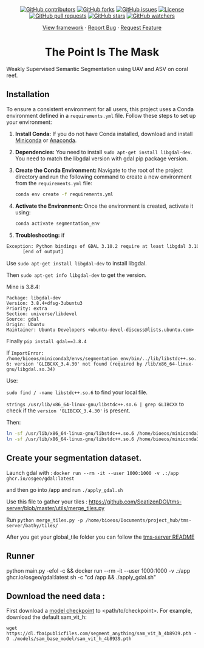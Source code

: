 <p align="center">
  <a href="https://github.com/SeatizenDOI/the-point-is-the-mask/graphs/contributors"><img src="https://img.shields.io/github/contributors/SeatizenDOI/the-point-is-the-mask" alt="GitHub contributors"></a>
  <a href="https://github.com/SeatizenDOI/the-point-is-the-mask/network/members"><img src="https://img.shields.io/github/forks/SeatizenDOI/the-point-is-the-mask" alt="GitHub forks"></a>
  <a href="https://github.com/SeatizenDOI/the-point-is-the-mask/issues"><img src="https://img.shields.io/github/issues/SeatizenDOI/the-point-is-the-mask" alt="GitHub issues"></a>
  <a href="https://github.com/SeatizenDOI/the-point-is-the-mask/blob/master/LICENSE"><img src="https://img.shields.io/github/license/SeatizenDOI/the-point-is-the-mask" alt="License"></a>
  <a href="https://github.com/SeatizenDOI/the-point-is-the-mask/pulls"><img src="https://img.shields.io/github/issues-pr/SeatizenDOI/the-point-is-the-mask" alt="GitHub pull requests"></a>
  <a href="https://github.com/SeatizenDOI/the-point-is-the-mask/stargazers"><img src="https://img.shields.io/github/stars/SeatizenDOI/the-point-is-the-mask" alt="GitHub stars"></a>
  <a href="https://github.com/SeatizenDOI/the-point-is-the-mask/watchers"><img src="https://img.shields.io/github/watchers/SeatizenDOI/the-point-is-the-mask" alt="GitHub watchers"></a>
</p>
<div align="center">
  <a href="https://github.com/SeatizenDOI/the-point-is-the-mask">View framework</a>
  ·
  <a href="https://github.com/SeatizenDOI/the-point-is-the-mask/issues">Report Bug</a>
  ·
  <a href="https://github.com/SeatizenDOI/the-point-is-the-mask/issues">Request Feature</a>
</div>

<div align="center">

# The Point Is The Mask

</div>

Weakly Supervised Semantic Segmentation using UAV and ASV on coral reef.


## Installation

To ensure a consistent environment for all users, this project uses a Conda environment defined in a `requirements.yml` file. Follow these steps to set up your environment:

1. **Install Conda:** If you do not have Conda installed, download and install [Miniconda](https://docs.conda.io/en/latest/miniconda.html) or [Anaconda](https://www.anaconda.com/products/distribution).

2. **Dependencies:** You need to install `sudo apt-get install libgdal-dev`. You need to match the libgdal version with gdal pip package version.

3. **Create the Conda Environment:** Navigate to the root of the project directory and run the following command to create a new environment from the `requirements.yml` file:
   ```bash
   conda env create -f requirements.yml
   ```

4. **Activate the Environment:** Once the environment is created, activate it using:
   ```bash
   conda activate segmentation_env
   ```
5. **Troubleshooting:** if
```bash
Exception: Python bindings of GDAL 3.10.2 require at least libgdal 3.10.2, but 3.8.4 was found
      [end of output] 
```

Use `sudo apt-get install libgdal-dev` to install libgdal.

Then `sudo apt-get info libgdal-dev` to get the version.

Mine is 3.8.4: 
```
Package: libgdal-dev
Version: 3.8.4+dfsg-3ubuntu3
Priority: extra
Section: universe/libdevel
Source: gdal
Origin: Ubuntu
Maintainer: Ubuntu Developers <ubuntu-devel-discuss@lists.ubuntu.com>
```

Finally `pip install gdal==3.8.4`

If `ImportError: /home/bioeos/miniconda3/envs/segmentation_env/bin/../lib/libstdc++.so.6: version 'GLIBCXX_3.4.30' not found (required by /lib/x86_64-linux-gnu/libgdal.so.34)`

Use:

`sudo find / -name libstdc++.so.6` to find your local file.

`strings /usr/lib/x86_64-linux-gnu/libstdc++.so.6 | grep GLIBCXX` to check if the `version 'GLIBCXX_3.4.30'` is present.

Then:
```bash
ln -sf /usr/lib/x86_64-linux-gnu/libstdc++.so.6 /home/bioeos/miniconda3/envs/segmentation_env/lib/libstdc++.so
ln -sf /usr/lib/x86_64-linux-gnu/libstdc++.so.6 /home/bioeos/miniconda3/envs/segmentation_env/lib/libstdc++.so.6
```


## Create your segmentation dataset.

Launch gdal with : `docker run --rm -it --user 1000:1000 -v .:/app ghcr.io/osgeo/gdal:latest`

and then go into /app and run `./apply_gdal.sh`

Use this file to gather your tiles : https://github.com/SeatizenDOI/tms-server/blob/master/utils/merge_tiles.py

Run `python merge_tiles.py -p /home/bioeos/Documents/project_hub/tms-server/bathy/tiles/`

After you get your global_tile folder you can follow the [tms-server README](https://github.com/SeatizenDOI/tms-server/blob/master/README.md)


## Runner

python main.py -efol -c && docker run --rm -it --user 1000:1000 -v .:/app ghcr.io/osgeo/gdal:latest sh -c "cd /app && ./apply_gdal.sh"



## Download the need data : 


First download a [model checkpoint](https://github.com/facebookresearch/segment-anything?tab=readme-ov-file#model-checkpoints) to <path/to/checkpoint>. For example, download the default sam_vit_h:
```
wget https://dl.fbaipublicfiles.com/segment_anything/sam_vit_h_4b8939.pth -O ./models/sam_base_model/sam_vit_h_4b8939.pth
```


